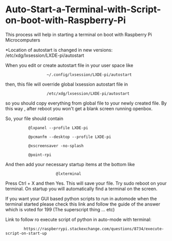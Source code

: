 # Auto-Start-a-Terminal-with-Script-on-boot-with-Raspberry-Pi
This process will help in starting a terminal on boot with Raspberry Pi Microcomputers

*Location of autostart is changed in new versions: /etc/xdg/lxsession/LXDE-pi/autostart


When you edit or create autostart file in your user space like

                  
                      ~/.config/lxsession/LXDE-pi/autostart


then, this file will override global lxsession autostart file in

                      /etc/xdg/lxsession/LXDE-pi/autostart
                      
                      
so you should copy everything from global file to your newly created file. By this way , after reboot you won't get a blank screen running openbox.

So, your file should contain

              @lxpanel --profile LXDE-pi
               
              @pcmanfm --desktop --profile LXDE-pi
              
              @xscreensaver -no-splash
              
              @point-rpi


And then add your necessary startup items at the bottom like

                          @lxterminal

Press Ctrl + X and then Yes. This will save your file. Try sudo reboot on your terminal. On startup you will automatically find a terminal on the screen.

If you want your GUI based python scripts to run in automode when the terminal started please check this link and follow the guide of the answer which is voted for 199 (The superscript thing ... etc)

Link to follow ro execute script of python in auto-mode with terminal:

            https://raspberrypi.stackexchange.com/questions/8734/execute-script-on-start-up

